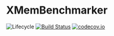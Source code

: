 # XMemBenchmarker

![Lifecycle](https://img.shields.io/badge/lifecycle-experimental-orange.svg)<!--
![Lifecycle](https://img.shields.io/badge/lifecycle-maturing-blue.svg)
![Lifecycle](https://img.shields.io/badge/lifecycle-stable-green.svg)
![Lifecycle](https://img.shields.io/badge/lifecycle-retired-orange.svg)
![Lifecycle](https://img.shields.io/badge/lifecycle-archived-red.svg)
![Lifecycle](https://img.shields.io/badge/lifecycle-dormant-blue.svg) -->
[![Build Status](https://travis-ci.com/hildebrandmw/XMemBenchmarker.jl.svg?branch=master)](https://travis-ci.com/hildebrandmw/XMemBenchmarker.jl)
[![codecov.io](http://codecov.io/github/hildebrandmw/XMemBenchmarker.jl/coverage.svg?branch=master)](http://codecov.io/github/hildebrandmw/XMemBenchmarker.jl?branch=master)

